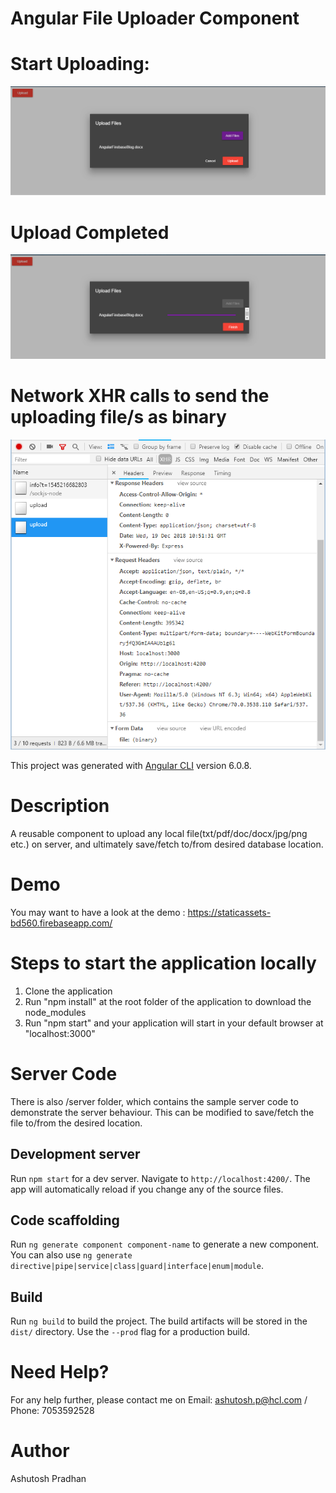 # Angular File Uploader Component

# Start Uploading:
![alt text](https://github.com/AshuHCL/angular-file-upload-component/blob/master/startUploading.PNG)

# Upload Completed
![alt text](https://github.com/AshuHCL/angular-file-upload-component/blob/master/endUploading.PNG)

# Network XHR calls to send the uploading file/s as binary
![alt text](https://github.com/AshuHCL/angular-file-upload-component/blob/master/NetworkRequest.PNG)

This project was generated with [Angular CLI](https://github.com/angular/angular-cli) version 6.0.8.

# Description
A reusable component to upload any local file(txt/pdf/doc/docx/jpg/png etc.) on server, and ultimately save/fetch to/from desired database location.

# Demo
You may want to have a look at the demo : https://staticassets-bd560.firebaseapp.com/

# Steps to start the application locally
1. Clone the application
2. Run "npm install" at the root folder of the application to download the node_modules
3. Run "npm start" and your application will start in your default browser at "localhost:3000"

# Server Code
There is also /server folder, which contains the sample server code to demonstrate the server behaviour. This can be modified to save/fetch the file to/from the desired location.

## Development server
Run `npm start` for a dev server. Navigate to `http://localhost:4200/`. The app will automatically reload if you change any of the source files.

## Code scaffolding
Run `ng generate component component-name` to generate a new component. You can also use `ng generate directive|pipe|service|class|guard|interface|enum|module`.

## Build
Run `ng build` to build the project. The build artifacts will be stored in the `dist/` directory. Use the `--prod` flag for a production build.

# Need Help?
For any help further, please contact me on Email: ashutosh.p@hcl.com / Phone: 7053592528

# Author
Ashutosh Pradhan
